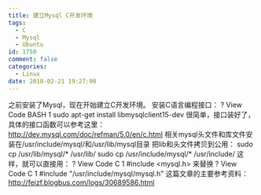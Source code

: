 ```yaml
---
title: 建立Mysql C开发环境
tags:
  - C
  - Mysql
  - Ubuntu
id: 1750
comment: false
categories:
  - Linux
date: 2010-02-21 19:27:00
---
```


之前安装了Mysql，现在开始建立C开发环境。
安装C语言编程接口：
?
View Code
BASH
1
sudo
apt-get
install
libmysqlclient15-dev
很简单，接口装好了，具体的接口函数可以参考这里：
http://dev.mysql.com/doc/refman/5.0/en/c.html
相关mysql头文件和库文件安装在/usr/include/mysql/和/usr/lib/mysql目录
把lib和头文件拷贝到公用：
sudo cp /usr/lib/mysql/* /usr/lib/
sudo cp /usr/include/mysql/* /usr/include/
这样，就可以直接用：
?
View Code
C
1
#include <mysql.h>
来替换
?
View Code
C
1
#include "/usr/include/mysql/mysql.h"
这篇文章的主要参考资料：
http://feizf.blogbus.com/logs/30689586.html